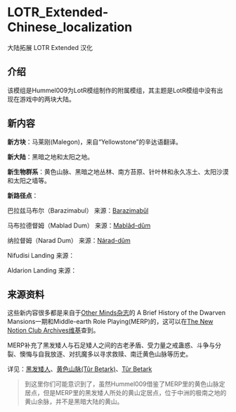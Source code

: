 # LOTR_Extended-Chinese_localization
大陆拓展 LOTR Extended 汉化

## 介绍
该模组是Hummel009为LotR模组制作的附属模组，其主题是LotR模组中没有出现在游戏中的两块大陆。

## 新内容
**新方块**：马莱刚(Malegon)，来自“Yellowstone”的辛达语翻译。

**新大陆**：黑暗之地和太阳之地。

**新生物群系**：黄色山脉、黑暗之地丛林、南方苔原、针叶林和永久冻土、太阳沙漠和太阳之墙等。

**新路径点**：

巴拉兹马布尔（Barazimabul） 来源：[Barazimabûl](https://notionclubarchives.fandom.com/wiki/Barazimab%C3%BBl)

马布拉德督姆（Mablad Dum） 来源：[Mablâd-dûm](https://notionclubarchives.fandom.com/wiki/Mabl%C3%A2d-d%C3%BBm)

纳拉督姆（Narad Dum） 来源：[Nárad-dûm](https://notionclubarchives.fandom.com/wiki/N%C3%A1rad-d%C3%BBm)

Nifudisi Landing 来源：[]()

Aldarion Landing 来源：[]()

## 来源资料
这些新内容很多都是来自于[Other Minds杂志](https://notionclubarchives.fandom.com/wiki/Other_Minds_Magazine)的 A Brief History of the Dwarven Mansions一期和Middle-earth Role Playing(MERP)的，这可以在[The New Notion Club Archives维基](https://notionclubarchives.fandom.com/wiki/Arda_Role_Playing_Wiki)查到。

MERP补充了黑发矮人与石足矮人之间的古老矛盾、受力量之戒蛊惑、斗争与分裂、懊悔与自我放逐、对抗魔多以寻求救赎、南迁黄色山脉等历史。

详见：[黑发矮人](https://notionclubarchives.fandom.com/wiki/Blacklocks)、[黄色山脉(Tûr Betark)](https://notionclubarchives.fandom.com/wiki/T%C3%BBr_Betark)、[Tûr Betark](https://www.thetolkienforum.com/wiki/T%C3%BBr-Betark)

> 到这里你们可能意识到了，虽然Hummel009借鉴了MERP里的黄色山脉定居点，但是MERP里的黑发矮人所处的黄山定居点，位于中洲的极南之地的黄山余脉，并不是黑暗大陆的黄山。

